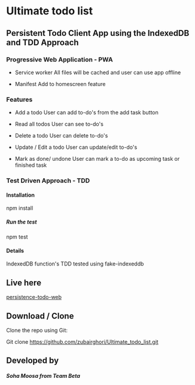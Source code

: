  Ultimate todo list
 ===================

## Persistent Todo Client App using the IndexedDB and TDD Approach

### Progressive Web Application - PWA

* Service worker
All files will be cached and user can use app offline

* Manifest 
Add to homescreen feature

### Features

* Add a todo
User can add to-do's from the add task button

* Read all todos 
User can see to-do's

* Delete a todo 
User can delete to-do's

* Update / Edit a todo 
User can update/edit to-do's

* Mark as done/ undone
User can mark a to-do as upcoming task or finished task

### Test Driven Approach - TDD

#### Installation

npm install 

##### Run the test

npm test


#### Details

IndexedDB function's TDD tested using fake-indexeddb  

## Live here

[persistence-todo-web](https://persistence-todo-web.firebaseapp.com)

## Download / Clone

Clone the repo using Git:

Git clone https://github.com/zubairghori/Ultimate_todo_list.git


## Developed by

##### Soha Moosa from Team Beta